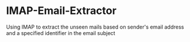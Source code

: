 # IMAP-Email-Extractor
Using IMAP to extract the unseen mails based on  sender's email address and a specified identifier in the email subject
